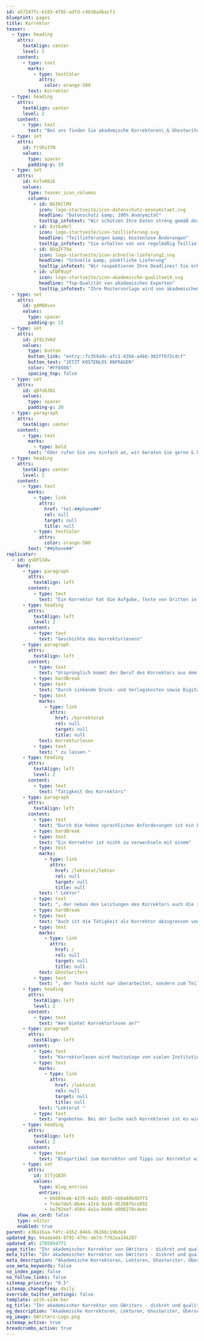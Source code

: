 ```yaml
---
id: a57247fc-6103-4f85-adfd-c9630adbacf3
blueprint: pages
title: Korrektor
teaser:
  - type: heading
    attrs:
      textAlign: center
      level: 1
    content:
      - type: text
        marks:
          - type: textColor
            attrs:
              color: orange-500
        text: Korrektor
  - type: heading
    attrs:
      textAlign: center
      level: 2
    content:
      - type: text
        text: "Bei uns finden Sie akademische Korrektoren\_& Ghostwriter\_für Ihre wissenschaftliche Arbeit"
  - type: set
    attrs:
      id: YtSRz37N
      values:
        type: spacer
        padding-y: 10
  - type: set
    attrs:
      id: KvTxH8zE
      values:
        type: teaser_icon_columns
        columns:
          - id: BGIKClMV
            icon: logo-startseite/icon-datenschutz-anonymitaet.svg
            headline: "Datenschutz &amp; 100% Anonymität"
            tooltip_infotext: "Wir schützen Ihre Daten streng gemäß der Vorschriften von DSGVO/GDPR &amp; garantieren Ihre Anonymität zu 100%."
          - id: AztbaNrl
            icon: logo-startseite/icon-teillieferung.svg
            headline: "Teillieferungen &amp; kostenlose Änderungen"
            tooltip_infotext: "Sie erhalten von uns regelmäßig Teillieferungen und wir setzen Ihre Feedbacks kostenfrei um. So können Sie jederzeit Einfluss auf Ihr Projekt nehmen."
          - id: BDqIF79a
            icon: logo-startseite/icon-schnelle-lieferung2.svg
            headline: "Schnelle &amp; pünktliche Lieferung"
            tooltip_infotext: "Wir respektieren Ihre Deadlines! Sie erhalten Ihre bestellte Mustervorlage zum vereinbarten Datum in lektorierter &amp; finaler Form."
          - id: wTDFNvpY
            icon: logo-startseite/icon-akademische-qualitaet4.svg
            headline: "Top-Qualität von akademischen Experten"
            tooltip_infotext: "Ihre Mustervorlage wird von akademischen Experten auf höchstem Niveau erstellt, die oft selbst als Doktoren oder Professoren beschäftigt sind."
  - type: set
    attrs:
      id: g4M88vvx
      values:
        type: spacer
        padding-y: 15
  - type: set
    attrs:
      id: gTdzJV6d
      values:
        type: button
        button_link: "entry::fc359a9c-afc1-43b6-a4bb-302ff072cdcf"
        button_text: "JETZT KOSTENLOS ANFRAGEN"
        color: "#FF6606"
        spacing_top: false
  - type: set
    attrs:
      id: qB7oDJN1
      values:
        type: spacer
        padding-y: 20
  - type: paragraph
    attrs:
      textAlign: center
    content:
      - type: text
        marks:
          - type: bold
        text: "Oder rufen Sie uns einfach an, wir beraten Sie gerne & kostenlos:"
  - type: heading
    attrs:
      textAlign: center
      level: 2
    content:
      - type: text
        marks:
          - type: link
            attrs:
              href: "tel:##phone##"
              rel: null
              target: null
              title: null
          - type: textColor
            attrs:
              color: orange-500
        text: "##phone##"
replicator:
  - id: qsDF538w
    bard:
      - type: paragraph
        attrs:
          textAlign: left
        content:
          - type: text
            text: "Ein Korrektor hat die Aufgabe, Texte von Dritten in Bezug auf Grammatik, Rechtschreibung Korrektur zu lesen und die Fehler zu korrigieren."
      - type: heading
        attrs:
          textAlign: left
          level: 2
        content:
          - type: text
            text: "Geschichte des Korrekturlesens"
      - type: paragraph
        attrs:
          textAlign: left
        content:
          - type: text
            text: "Ursprünglich kommt der Beruf des Korrektors aus dem Zeitungsbereich. In der damaligen Zeit waren die Kosten für den Druck von Zeitungspapier so hoch, dass man durch die präventive Vermeidung von Fehlern Kosten sparen konnte. Zudem war die Fähigkeit des Lesens und Schreibens damals noch ein Privileg, wodurch ein Schriftgelehrter als Korrektor von einem hohen Einkommen profitierte."
          - type: hardBreak
          - type: text
            text: "Durch sinkende Druck- und Verlagskosten sowie Digitalisierung ist die Tätigkeit als Korrektor im Pressebereich nur noch selten anzufinden. In Wissenschaft und Forschung wurde die Tätigkeit des Korrektors immer wichtiger. So ist es Gang und Gebe, wissenschaftliche Texte, in Form von Fachpublikationen oder Dissertationen, aber auch Abschlussarbeiten oder Examens-/Hausarbeiten, von einem Korrektor "
          - type: text
            marks:
              - type: link
                attrs:
                  href: /korrektorat
                  rel: null
                  target: null
                  title: null
            text: Korrekturlesen
          - type: text
            text: " zu lassen."
      - type: heading
        attrs:
          textAlign: left
          level: 2
        content:
          - type: text
            text: "Tätigkeit des Korrektors"
      - type: paragraph
        attrs:
          textAlign: left
        content:
          - type: text
            text: "Durch die hohen sprachlichen Anforderungen ist ein klassischer Korrektor heute meistens ein Sprachwissenschaftler, der über herausragende Kenntnis der Verfassersprache verfügt. Auch sollte ein seriöser Korrektor neben absoluter Gründlichkeit und Detailliebe auch Spaß am Lesen und Bearbeiten von Texten haben. Wichtig ist eine absolut ausgeprägte Konzentrationsfähigkeit. Das Lesen komplexer wissenschaftlicher Abhandlungen kann diese nämlich schnell sinken lassen und Fehler können hier fatal sein. Eine mit Rechtschreib- und Grammatikfehlern gespickte Arbeit ist in der akademischen Welt eine Peinlichkeit. Da diese Arbeiten entscheidend für die akademische Karriere sein können sollte man bei dem Korrekturlesen von Texten auf höchste Qualität achten. Freunde und Bekannte, die diese Tätigkeit oft ausführen bringen sprachlich und thematisch meist nicht die Fähigkeiten mit einen wissenschaftlichen Text in der gebotenen Güte zu bearbeiten. Gerade im wissenschaftlichen Umfeld hat sich das Korrekturlesen zu einer fachspezifischen Disziplin entwickelt. Durch die immer spezifischer werdenden Themen- oder Forschungsfelder muss häufig auf einen Korrektor zurückgegriffen werden, der hinreichende Erfahrungen auf dem Gebiet hat, die Fachterminologie muss bekannt sein."
          - type: hardBreak
          - type: text
            text: "Ein Korrektor ist nicht zu verwechseln mit einem"
          - type: text
            marks:
              - type: link
                attrs:
                  href: /lektorat/lektor
                  rel: null
                  target: null
                  title: null
            text: " Lektor"
          - type: text
            text: ", der neben den Leistungen des Korrektors auch die inhaltliche und wissenschaftliche Stimmigkeit überprüft."
          - type: hardBreak
          - type: text
            text: "Auch ist die Tätigkeit als Korrektor abzugrenzen von der eines "
          - type: text
            marks:
              - type: link
                attrs:
                  href: /
                  rel: null
                  target: null
                  title: null
            text: Ghostwriters
          - type: text
            text: ", der Texte nicht nur überarbeitet, sondern zum Teil oder vollständig verfasst."
      - type: heading
        attrs:
          textAlign: left
          level: 2
        content:
          - type: text
            text: "Wer bietet Korrekturlesen an?"
      - type: paragraph
        attrs:
          textAlign: left
        content:
          - type: text
            text: "Korrekturlesen wird heutzutage von vielen Institutionen angeboten. Es gibt spezielle Vermittlungen von Korrekturlesern, also Korrektoren. In diesem Zusammenhang wird häufig auch ein "
          - type: text
            marks:
              - type: link
                attrs:
                  href: /lektorat
                  rel: null
                  target: null
                  title: null
            text: "Lektorat "
          - type: text
            text: "angeboten. Bei der Suche nach Korrektoren ist es wichtig, sich klarzumachen, was diese leisten können. Man sollte daher genau nachfragen, vor allem wenn es um die Bearbeitung akademischer Texte geht, ob ein Korrektor angeboten werden kann, der sich in der jeweiligen Materie gut auskennt und somit mit der spezifischen Fachnomenklatur vertraut ist."
      - type: heading
        attrs:
          textAlign: left
          level: 2
        content:
          - type: text
            text: "Blogartikel zum Korrektor und Tipps zur Korrektur wissenschaftlicher Arbeiten"
      - type: set
        attrs:
          id: 5lTjG83h
          values:
            type: blog_entries
            entries:
              - bb669ea6-4276-4a3c-88d5-eb6a88bddff3
              - fc6e7de5-8b4e-42c8-9a10-95208fbce892
              - be792eef-d56d-4a1a-b00d-e000278c4eec
    show_as_card: false
    type: editor
    enabled: true
parent: e36a16aa-f4fc-4352-8466-36266c196de4
updated_by: 94ade404-9791-479c-a67d-f792aa146207
updated_at: 1705994771
page_title: "Ihr akademischer Korrektor von GWriters - diskret und qualitätsgeprüft"
meta_title: "Ihr akademischer Korrektor von GWriters - diskret und qualitätsgeprüft"
meta_description: "Akademische Korrektoren, Lektoren, Ghostwriter, Übersetzer, Coaches finden - Informationen zum Thema Korrektorat: Leistungen, Ablauf, Kosten & Preise."
use_meta_keywords: false
no_index_page: false
no_follow_links: false
sitemap_priority: "0.5"
sitemap_changefreq: daily
override_twitter_settings: false
template: with-side-bar
og_title: "Ihr akademischer Korrektor von GWriters - diskret und qualitätsgeprüft"
og_description: "Akademische Korrektoren, Lektoren, Ghostwriter, Übersetzer, Coaches finden - Informationen zum Thema Korrektorat: Leistungen, Ablauf, Kosten & Preise."
og_image: GWriters-Logo.png
sitemap_active: true
breadcrumbs_active: true
---
```


